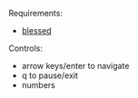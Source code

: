 Requirements:
- <a href="https://pypi.org/project/blessed/" target="_blank">blessed</a>

Controls:
- arrow keys/enter to navigate
- q to pause/exit
- numbers
